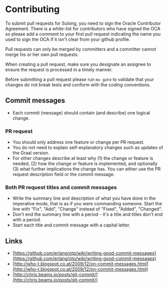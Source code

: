 # Contributing

To submit pull requests for Sulong, you need to sign the Oracle
Contributor Agreement. There is a white-list for contributors who have
signed the OCA so please add a comment to your first pull request
indicating the name you used to sign the OCA if it isn't clear from
your github profile.

Pull requests can only be merged by committers and a committer cannot
merge his or her own pull requests.

When creating a pull request, make sure you designate an assignee to
ensure the request is processed in a timely manner.

Before submitting a pull request please run `mx gate` to validate that
your changes do not break tests and conform with the coding conventions.

## Commit messages

- Each commit (message) should contain (and describe) one logical change.

### PR request

- You should only address one feature or change per PR request.
- You do not need to explain self-explanatory changes such as updates of
the Graal version.
- For other changes describe at least why (1) the change or feature is
needed, (2) how the change or feature is implemented, and optionally (3)
what further implications the change has. You can either use the PR
request description field or the commit message.

### Both PR request titles and commit messages

- Write the summary line and description of what you have done in the
imperative mode, that is as if you were commanding someone. Start the
line with "Fix", "Add", "Change" instead of "Fixed", "Added", "Changed".
- Don't end the summary line with a period - it's a title and titles
don't end with a period.
- Start each title and commit message with a capital letter.

## Links

- [https://github.com/erlang/otp/wiki/writing-good-commit-messages](https://github.com/erlang/otp/wiki/writing-good-commit-messages)
- [http://who-t.blogspot.co.at/2009/12/on-commit-messages.html](http://who-t.blogspot.co.at/2009/12/on-commit-messages.html)
- [http://chris.beams.io/posts/git-commit/](http://chris.beams.io/posts/git-commit/)
